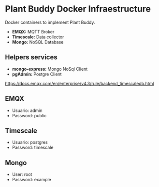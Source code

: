 # Plant Buddy Docker Infraestructure

Docker containers to implement Plant Buddy.

* **EMQX:** MQTT Broker
* **Timescale:** Data collector
* **Mongo:** NoSQL Database

## Helpers services
* **mongo-express:** Mongo NoSql Client 
* **pgAdmin:** Postgre Client 


https://docs.emqx.com/en/enterprise/v4.3/rule/backend_timescaledb.html


## EMQX

* Usuario: admin
* Password: public

## Timescale

* Usuario: postgres
* Password: timescale

## Mongo

* User: root 
* Password: example
